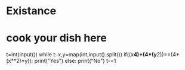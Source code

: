 # Existance
# cook your dish here
t=int(input())
while t:
    x,y=map(int,input().split())
    if((x**4)+(4*(y**2))==(4*(x**2)*y)):
        print("Yes")
    else:
        print("No")
    t-=1
